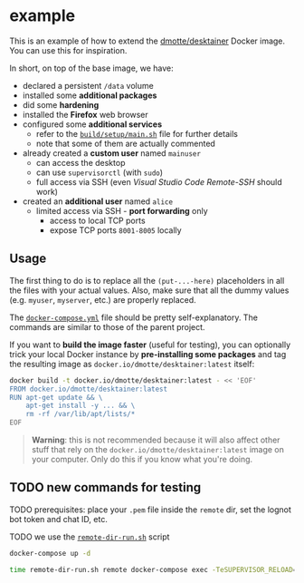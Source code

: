 # example

This is an example of how to extend the [dmotte/desktainer](https://github.com/dmotte/desktainer) Docker image. You can use this for inspiration.

In short, on top of the base image, we have:

- declared a persistent `/data` volume
- installed some **additional packages**
- did some **hardening**
- installed the **Firefox** web browser
- configured some **additional services**
  - refer to the [`build/setup/main.sh`](build/setup/main.sh) file for further details
  - note that some of them are actually commented
- already created a **custom user** named `mainuser`
  - can access the desktop
  - can use `supervisorctl` (with `sudo`)
  - full access via SSH (even _Visual Studio Code Remote-SSH_ should work)
- created an **additional user** named `alice`
  - limited access via SSH - **port forwarding** only
    - access to local TCP ports
    - expose TCP ports `8001-8005` locally

## Usage

The first thing to do is to replace all the `(put-...-here)` placeholders in all the files with your actual values. Also, make sure that all the dummy values (e.g. `myuser`, `myserver`, etc.) are properly replaced.

The [`docker-compose.yml`](docker-compose.yml) file should be pretty self-explanatory. The commands are similar to those of the parent project.

If you want to **build the image faster** (useful for testing), you can optionally trick your local Docker instance by **pre-installing some packages** and tag the resulting image as `docker.io/dmotte/desktainer:latest` itself:

```bash
docker build -t docker.io/dmotte/desktainer:latest - << 'EOF'
FROM docker.io/dmotte/desktainer:latest
RUN apt-get update && \
    apt-get install -y ... && \
    rm -rf /var/lib/apt/lists/*
EOF
```

> **Warning**: this is not recommended because it will also affect other stuff that rely on the `docker.io/dmotte/desktainer:latest` image on your computer. Only do this if you know what you're doing.

## TODO new commands for testing

TODO prerequisites: place your `.pem` file inside the `remote` dir, set the lognot bot token and chat ID, etc.

TODO we use the [`remote-dir-run.sh`](https://github.com/dmotte/misc/blob/main/scripts/remote-dir-run.sh) script

```bash
docker-compose up -d

time remote-dir-run.sh remote docker-compose exec -TeSUPERVISOR_RELOAD=true dt01 bash -ec; echo $?
```
